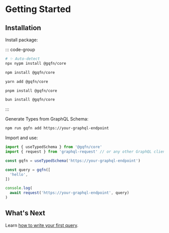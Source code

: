 # Getting Started

## Installation

Install package:

::: code-group
```bash [nypm]
# ✨ Auto-detect
npx nypm install @gqfn/core
```
```bash [npm]
npm install @gqfn/core
```
```bash [yarn]
yarn add @gqfn/core
```
```bash [pnpm]
pnpm install @gqfn/core
```
```bash [bun]
bun install @gqfn/core
```
:::

Generate Types from GraphQL Schema:

```bash
npm run gqfn add https://your-graphql-endpoint
```

Import and use:

```ts
import { useTypedSchema } from '@gqfn/core'
import { request } from 'graphql-request' // or any other GraphQL client

const gqfn = useTypedSchema('https://your-graphql-endpoint')

const query = gqfn([
  'hello',
])

console.log(
  await request('https://your-graphql-endpoint', query)
)
```

## What's Next

Learn [how to write your first query](./first-query).
